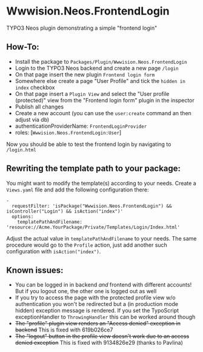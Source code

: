 Wwwision.Neos.FrontendLogin
===========================

TYPO3 Neos plugin demonstrating a simple "frontend login"

How-To:
-------

* Install the package to ``Packages/Plugin/Wwwision.Neos.FrontendLogin``
* Login to the TYPO3 Neos backend and create a new page ``/login``
* On that page insert the new plugin ``Frontend login form``
* Somewhere else create a page "User Profile" and tick the ``hidden in index`` checkbox
* On that page insert a ``Plugin View`` and select the "User profile (protected)" view from the "Frontend login form" plugin in the inspector
* Publish all changes
* Create a new account (you can use the ``user:create`` command an then adjust via db)
 * authenticationProviderName: ``FrontendLoginProvider``
 * roles: [``Wwwision.Neos.FrontendLogin:User``]

Now you should be able to test the frontend login by navigating to ``/login.html``

Rewriting the template path to your package:
--------------------------------------------

You might want to modify the template(s) according to your needs. Create a ``Views.yaml`` file and
add the following configuration there:

    -
      requestFilter: 'isPackage("Wwwision.Neos.FrontendLogin") && isController("Login") && isAction("index")'
      options:
        templatePathAndFilename: 'resource://Acme.YourPackage/Private/Templates/Login/Index.html'

Adjust the actual value in ``templatePathAndFilename`` to your needs. The same procedure would go
to the ``Profile`` action, just add another such configuration with ``isAction("index")``.

Known issues:
-------------

* You can be logged in in backend *and* frontend with different accounts! But if you logout one, the other one is logged out as well
* If you try to access the page with the protected profile view w/o authentication you won't be redirected but a (in production mode hidden) exception message is rendered. If you set the TypoScript exceptionHandler to ``ThrowingHandler`` this can be worked around though
* ~~The "profile" plugin view renders an "Access denied" exception in backend~~ This is fixed with 619b026ce7
* ~~The "logout" button in the profile view doesn't work due to an access denied exception~~ This is fixed with 9134826e29 (thanks to Pavlina)
